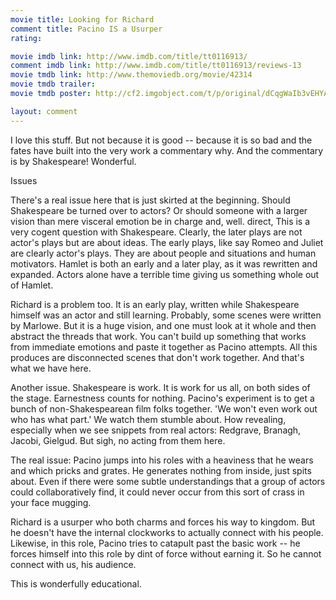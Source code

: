 ```yaml
---
movie title: Looking for Richard
comment title: Pacino IS a Usurper
rating: 

movie imdb link: http://www.imdb.com/title/tt0116913/
comment imdb link: http://www.imdb.com/title/tt0116913/reviews-13
movie tmdb link: http://www.themoviedb.org/movie/42314
movie tmdb trailer: 
movie tmdb poster: http://cf2.imgobject.com/t/p/original/dCqgWaIb3vEHYACNhWvXUO41ft5.jpg

layout: comment
---
```


I love this stuff. But not because it is good -- because it is so bad and the fates have built into the very work a commentary why. And the commentary is by Shakespeare! Wonderful.

Issues

There's a real issue here that is just skirted at the beginning. Should Shakespeare be turned over to actors? Or should someone with a larger vision than mere visceral emotion be in charge and, well. direct, This is a very cogent question with Shakespeare. Clearly, the later plays are not actor's plays but are about ideas. The early plays, like say Romeo and Juliet are clearly actor's plays. They are about people and situations and human motivators. Hamlet is both an early and a later play, as it was rewritten and expanded. Actors alone have a terrible time giving us something whole out of Hamlet.

Richard is a problem too. It is an early play, written while Shakespeare himself was an actor and still learning. Probably, some scenes were written by Marlowe. But it is a huge vision, and one must look at it whole and then abstract the threads that work. You can't build up something that works from immediate emotions and paste it together as Pacino attempts. All this produces are disconnected scenes that don't work together. And that's what we have here.

Another issue. Shakespeare is work. It is work for us all, on both sides of the stage. Earnestness counts for nothing. Pacino's experiment is to get a bunch of non-Shakespearean film folks together. 'We won't even work out who has what part.' We watch them stumble about. How revealing, especially when we see snippets from real actors: Redgrave, Branagh, Jacobi, Gielgud. But sigh, no acting from them here.

The real issue: Pacino jumps into his roles with a heaviness that he wears and which pricks and grates. He generates nothing from inside, just spits about. Even if there were some subtle understandings that a group of actors could collaboratively find, it could never occur from this sort of crass in your face mugging.

Richard is a usurper who both charms and forces his way to kingdom. But he doesn't have the internal clockworks to actually connect with his people. Likewise, in this role, Pacino tries to catapult past the basic work -- he forces himself into this role by dint of force without earning it. So he cannot connect with us, his audience.

This is wonderfully educational.